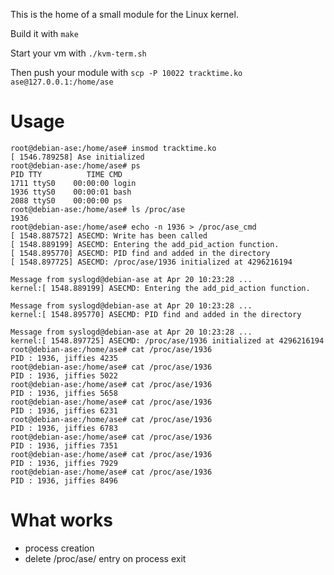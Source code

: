This is the home of a small module for the Linux kernel.

Build it with ``make``

Start your vm with ``./kvm-term.sh``

Then push your module with ``scp -P 10022 tracktime.ko ase@127.0.0.1:/home/ase``

# Usage

```
root@debian-ase:/home/ase# insmod tracktime.ko
[ 1546.789258] Ase initialized
root@debian-ase:/home/ase# ps
PID TTY          TIME CMD
1711 ttyS0    00:00:00 login
1936 ttyS0    00:00:01 bash
2088 ttyS0    00:00:00 ps
root@debian-ase:/home/ase# ls /proc/ase
1936
root@debian-ase:/home/ase# echo -n 1936 > /proc/ase_cmd
[ 1548.887572] ASECMD: Write has been called
[ 1548.889199] ASECMD: Entering the add_pid_action function.
[ 1548.895770] ASECMD: PID find and added in the directory
[ 1548.897725] ASECMD: /proc/ase/1936 initialized at 4296216194

Message from syslogd@debian-ase at Apr 20 10:23:28 ...
kernel:[ 1548.889199] ASECMD: Entering the add_pid_action function.

Message from syslogd@debian-ase at Apr 20 10:23:28 ...
kernel:[ 1548.895770] ASECMD: PID find and added in the directory

Message from syslogd@debian-ase at Apr 20 10:23:28 ...
kernel:[ 1548.897725] ASECMD: /proc/ase/1936 initialized at 4296216194
root@debian-ase:/home/ase# cat /proc/ase/1936
PID : 1936, jiffies 4235
root@debian-ase:/home/ase# cat /proc/ase/1936
PID : 1936, jiffies 5022
root@debian-ase:/home/ase# cat /proc/ase/1936
PID : 1936, jiffies 5658
root@debian-ase:/home/ase# cat /proc/ase/1936
PID : 1936, jiffies 6231
root@debian-ase:/home/ase# cat /proc/ase/1936
PID : 1936, jiffies 6783
root@debian-ase:/home/ase# cat /proc/ase/1936
PID : 1936, jiffies 7351
root@debian-ase:/home/ase# cat /proc/ase/1936
PID : 1936, jiffies 7929
root@debian-ase:/home/ase# cat /proc/ase/1936
PID : 1936, jiffies 8496
```

# What works

  + process creation
  + delete /proc/ase/<pid> entry on process exit
